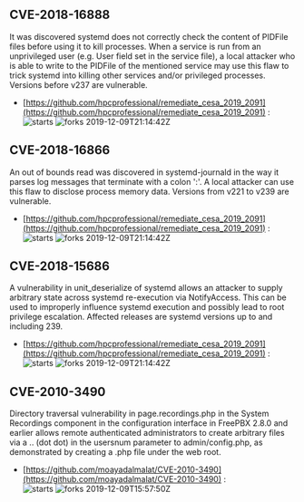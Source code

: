 ## CVE-2018-16888
 It was discovered systemd does not correctly check the content of PIDFile files before using it to kill processes. When a service is run from an unprivileged user (e.g. User field set in the service file), a local attacker who is able to write to the PIDFile of the mentioned service may use this flaw to trick systemd into killing other services and/or privileged processes. Versions before v237 are vulnerable.

- [https://github.com/hpcprofessional/remediate_cesa_2019_2091](https://github.com/hpcprofessional/remediate_cesa_2019_2091) :  
![starts](https://img.shields.io/github/stars/hpcprofessional/remediate_cesa_2019_2091.svg) 
![forks](https://img.shields.io/github/forks/hpcprofessional/remediate_cesa_2019_2091.svg) 
2019-12-09T21:14:42Z

## CVE-2018-16866
 An out of bounds read was discovered in systemd-journald in the way it parses log messages that terminate with a colon ':'. A local attacker can use this flaw to disclose process memory data. Versions from v221 to v239 are vulnerable.

- [https://github.com/hpcprofessional/remediate_cesa_2019_2091](https://github.com/hpcprofessional/remediate_cesa_2019_2091) :  
![starts](https://img.shields.io/github/stars/hpcprofessional/remediate_cesa_2019_2091.svg) 
![forks](https://img.shields.io/github/forks/hpcprofessional/remediate_cesa_2019_2091.svg) 
2019-12-09T21:14:42Z

## CVE-2018-15686
 A vulnerability in unit_deserialize of systemd allows an attacker to supply arbitrary state across systemd re-execution via NotifyAccess. This can be used to improperly influence systemd execution and possibly lead to root privilege escalation. Affected releases are systemd versions up to and including 239.

- [https://github.com/hpcprofessional/remediate_cesa_2019_2091](https://github.com/hpcprofessional/remediate_cesa_2019_2091) :  
![starts](https://img.shields.io/github/stars/hpcprofessional/remediate_cesa_2019_2091.svg) 
![forks](https://img.shields.io/github/forks/hpcprofessional/remediate_cesa_2019_2091.svg) 
2019-12-09T21:14:42Z

## CVE-2010-3490
 Directory traversal vulnerability in page.recordings.php in the System Recordings component in the configuration interface in FreePBX 2.8.0 and earlier allows remote authenticated administrators to create arbitrary files via a .. (dot dot) in the usersnum parameter to admin/config.php, as demonstrated by creating a .php file under the web root.

- [https://github.com/moayadalmalat/CVE-2010-3490](https://github.com/moayadalmalat/CVE-2010-3490) :  
![starts](https://img.shields.io/github/stars/moayadalmalat/CVE-2010-3490.svg) 
![forks](https://img.shields.io/github/forks/moayadalmalat/CVE-2010-3490.svg) 
2019-12-09T15:57:50Z

